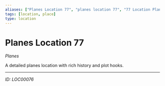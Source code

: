 ```yaml
---
aliases: ["Planes Location 77", "planes location 77", "77 Location Planes"]
tags: [location, place]
type: location
---
```


# Planes Location 77

*Planes*

A detailed planes location with rich history and plot hooks.

---
*ID: LOC00076*
